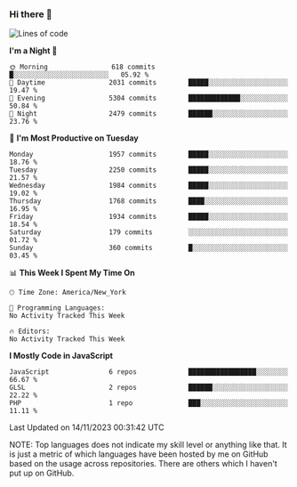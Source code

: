 ### Hi there 👋

<!--
**LynxJinxxy/LynxJinxxy** is a ✨ _special_ ✨ repository because its `README.md` (this file) appears on your GitHub profile.

Here are some ideas to get you started:

- 🔭 I’m currently working on ...
- 🌱 I’m currently learning ...
- 👯 I’m looking to collaborate on ...
- 🤔 I’m looking for help with ...
- 💬 Ask me about ...
- 📫 How to reach me: ...
- 😄 Pronouns: ...
- ⚡ Fun fact: ...
-->

<!--START_SECTION:waka-->
![Lines of code](https://img.shields.io/badge/From%20Hello%20World%20I%27ve%20Written-26.2%20million%20lines%20of%20code-blue)

**I'm a Night 🦉** 

```text
🌞 Morning                618 commits         █░░░░░░░░░░░░░░░░░░░░░░░░   05.92 % 
🌆 Daytime                2031 commits        █████░░░░░░░░░░░░░░░░░░░░   19.47 % 
🌃 Evening                5304 commits        █████████████░░░░░░░░░░░░   50.84 % 
🌙 Night                  2479 commits        ██████░░░░░░░░░░░░░░░░░░░   23.76 % 
```
📅 **I'm Most Productive on Tuesday** 

```text
Monday                   1957 commits        █████░░░░░░░░░░░░░░░░░░░░   18.76 % 
Tuesday                  2250 commits        █████░░░░░░░░░░░░░░░░░░░░   21.57 % 
Wednesday                1984 commits        █████░░░░░░░░░░░░░░░░░░░░   19.02 % 
Thursday                 1768 commits        ████░░░░░░░░░░░░░░░░░░░░░   16.95 % 
Friday                   1934 commits        █████░░░░░░░░░░░░░░░░░░░░   18.54 % 
Saturday                 179 commits         ░░░░░░░░░░░░░░░░░░░░░░░░░   01.72 % 
Sunday                   360 commits         █░░░░░░░░░░░░░░░░░░░░░░░░   03.45 % 
```


📊 **This Week I Spent My Time On** 

```text
🕑︎ Time Zone: America/New_York

💬 Programming Languages: 
No Activity Tracked This Week

🔥 Editors: 
No Activity Tracked This Week
```

**I Mostly Code in JavaScript** 

```text
JavaScript               6 repos             █████████████████░░░░░░░░   66.67 % 
GLSL                     2 repos             ██████░░░░░░░░░░░░░░░░░░░   22.22 % 
PHP                      1 repo              ███░░░░░░░░░░░░░░░░░░░░░░   11.11 % 
```




 Last Updated on 14/11/2023 00:31:42 UTC
<!--END_SECTION:waka-->
NOTE: Top languages does not indicate my skill level or anything like that. It is just a metric of which languages have been hosted by me on GitHub based on the usage across repositories. There are others which I haven't put up on GitHub.
